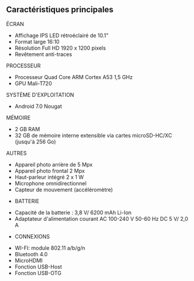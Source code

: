 ## Caractéristiques principales

ÉCRAN
- Affichage IPS LED rétroéclairé de 10.1"
- Format large 16:10
- Résolution Full HD 1920 x 1200 pixels
- Revêtement anti-traces

PROCESSEUR
- Processeur Quad Core ARM Cortex A53 1,5 GHz
- GPU Mali-T720

SYSTÈME D'EXPLOITATION
- Android 7.0 Nougat

MÉMOIRE 
- 2 GB RAM
- 32 GB de mémoire interne extensible via cartes microSD-HC/XC (jusqu'à 256 Go)

AUTRES
- Appareil photo arrière de 5 Mpx
- Appareil photo frontal 2 Mpx
- Haut-parleur intégré 2 x 1 W
- Microphone omnidirectionnel
- Capteur de mouvement (accéléromètre)

+ BATTERIE
- Capacité de la batterie : 3,8 V/ 6200 mAh Li-Ion
- Adaptateur d'alimentation courant AC 100-240 V 50-60 Hz DC 5 V/ 2,0 A

+ CONNEXIONS
- WI-FI: module 802.11 a/b/g/n
- Bluetooth 4.0
- MicroHDMI
- Fonction USB-Host
- Fonction USB-OTG
